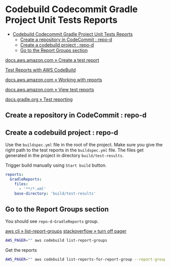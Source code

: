 # Codebuild Codecommit Gradle Project Unit Tests Reports

- [Codebuild Codecommit Gradle Project Unit Tests Reports](#codebuild-codecommit-gradle-project-unit-tests-reports)
  - [Create a repository in CodeCommit : repo-d](#create-a-repository-in-codecommit--repo-d)
  - [Create a codebuild project : repo-d](#create-a-codebuild-project--repo-d)
  - [Go to the Report Groups section](#go-to-the-report-groups-section)

[docs.aws.amazon.com » Create a test report](https://docs.aws.amazon.com/codebuild/latest/userguide/report-create.html)

[Test Reports with AWS CodeBuild](https://aws.amazon.com/blogs/devops/test-reports-with-aws-codebuild)

[docs.aws.amazon.com » Working with reports](https://docs.aws.amazon.com/codebuild/latest/userguide/test-report.html)

[docs.aws.amazon.com » View test reports](https://docs.aws.amazon.com/codebuild/latest/userguide/test-view-reports.html)

[docs.gradle.org » Test reporting](https://docs.gradle.org/current/userguide/java_testing.html#test_reporting)

## Create a repository in CodeCommit : repo-d

## Create a codebuild project : repo-d

Use the `buildspec.yml` file in the root of the project. Make sure you give the right path to the test reports in the `buildspec.yml` file.
The files get generated in the project in directory `build/test-results`.

Trigger build manually using `Start build` button.

```yaml
reports:
  GradleReports:
    files:
      - '**/*.xml'
    base-directory: 'build/test-results'
```

## Go to the Report Groups section

You should see `repo-d-GradleReports` group.

[aws cli » list-report-groups](https://docs.aws.amazon.com/cli/latest/reference/codebuild/list-report-groups.html)
[stackoverflow » turn off pager](https://stackoverflow.com/questions/60122188/how-to-turn-off-the-pager-for-aws-cli-return-value)

```bash
AWS_PAGER="" aws codebuild list-report-groups 
```

Get the reports

```bash
AWS_PAGER="" aws codebuild list-reports-for-report-group --report-group-arn <>
```
